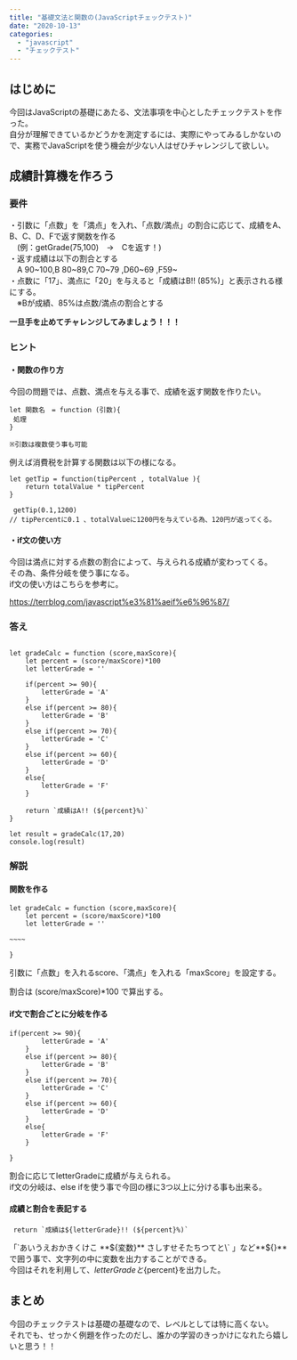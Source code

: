 ```yaml
---
title: "基礎文法と関数の(JavaScriptチェックテスト)"
date: "2020-10-13"
categories: 
  - "javascript"
  - "チェックテスト"
---
```


## はじめに

今回はJavaScriptの基礎にあたる、文法事項を中心としたチェックテストを作った。  
自分が理解できているかどうかを測定するには、実際にやってみるしかないので、実務でJavaScriptを使う機会が少ない人はぜひチャレンジして欲しい。

## 成績計算機を作ろう

### 要件

・引数に「点数」を「満点」を入れ、「点数/満点」の割合に応じて、成績をA、B、C、D、Fで返す関数を作る  
　(例：getGrade(75,100)　→　Cを返す！)  
・返す成績は以下の割合とする  
　A 90~100,B 80~89,C 70~79 ,D60~69 ,F59~  
・点数に「17」、満点に「20」を与えると「成績はB!! (85%)」と表示される様にする。  
　※Bが成績、85%は点数/満点の割合とする

**一旦手を止めてチャレンジしてみましょう！！！**

### ヒント

#### ・関数の作り方

今回の問題では、点数、満点を与える事で、成績を返す関数を作りたい。

```
let 関数名　= function (引数){
 処理
}

※引数は複数使う事も可能
```

例えば消費税を計算する関数は以下の様になる。

```
let getTip = function(tipPercent , totalValue ){
    return totalValue * tipPercent
}

 getTip(0.1,1200)
// tipPercentに0.1 、totalValueに1200円を与えている為、120円が返ってくる。
```

#### ・if文の使い方

今回は満点に対する点数の割合によって、与えられる成績が変わってくる。  
その為、条件分岐を使う事になる。  
if文の使い方はこちらを参考に。

https://terrblog.com/javascript%e3%81%aeif%e6%96%87/

### 答え

```

let gradeCalc = function (score,maxScore){
    let percent = (score/maxScore)*100
    let letterGrade = ''

    if(percent >= 90){
        letterGrade = 'A'
    }
    else if(percent >= 80){
        letterGrade = 'B'
    }
    else if(percent >= 70){
        letterGrade = 'C'
    }
    else if(percent >= 60){
        letterGrade = 'D'
    }
    else{
        letterGrade = 'F'
    }

    return `成績はA!! (${percent}%)`
}

let result = gradeCalc(17,20)
console.log(result)
```

### 解説

#### 関数を作る

```
let gradeCalc = function (score,maxScore){
    let percent = (score/maxScore)*100
    let letterGrade = ''

~~~~

}
```

引数に「点数」を入れるscore、「満点」を入れる「maxScore」を設定する。

割合は (score/maxScore)\*100 で算出する。

#### if文で割合ごとに分岐を作る

```
if(percent >= 90){
        letterGrade = 'A'
    }
    else if(percent >= 80){
        letterGrade = 'B'
    }
    else if(percent >= 70){
        letterGrade = 'C'
    }
    else if(percent >= 60){
        letterGrade = 'D'
    }
    else{
        letterGrade = 'F'
    }

}
```

割合に応じてletterGradeに成績が与えられる。  
if文の分岐は、else ifを使う事で今回の様に3つ以上に分ける事も出来る。  

#### 成績と割合を表記する

```
 return `成績は${letterGrade}!! (${percent}%)`
```

「\`あいうえおかきくけこ **${変数}** さしすせそたちつてと\` 」など**${}**で囲う事で、文字列の中に変数を出力することができる。  
今回はそれを利用して、${letterGrade}と${percent}を出力した。

## まとめ

今回のチェックテストは基礎の基礎なので、レベルとしては特に高くない。  
それでも、せっかく例題を作ったのだし、誰かの学習のきっかけになれたら嬉しいと思う！！

